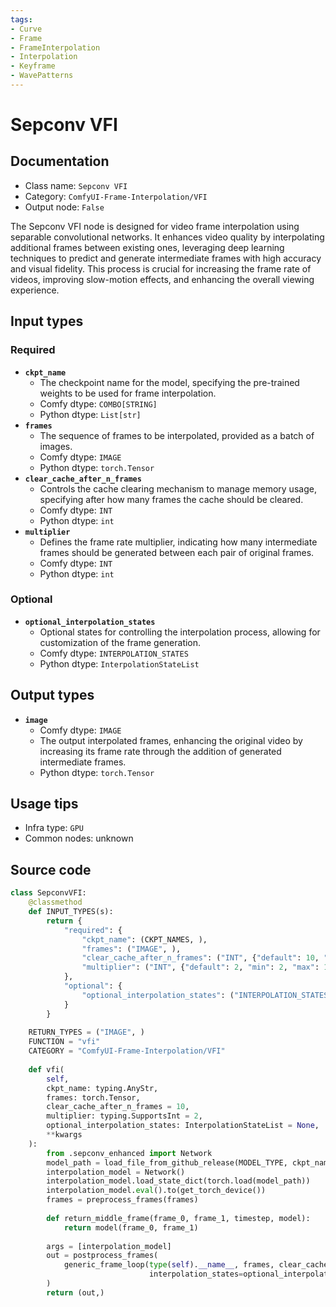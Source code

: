 ```yaml
---
tags:
- Curve
- Frame
- FrameInterpolation
- Interpolation
- Keyframe
- WavePatterns
---
```


# Sepconv VFI
## Documentation
- Class name: `Sepconv VFI`
- Category: `ComfyUI-Frame-Interpolation/VFI`
- Output node: `False`

The Sepconv VFI node is designed for video frame interpolation using separable convolutional networks. It enhances video quality by interpolating additional frames between existing ones, leveraging deep learning techniques to predict and generate intermediate frames with high accuracy and visual fidelity. This process is crucial for increasing the frame rate of videos, improving slow-motion effects, and enhancing the overall viewing experience.
## Input types
### Required
- **`ckpt_name`**
    - The checkpoint name for the model, specifying the pre-trained weights to be used for frame interpolation.
    - Comfy dtype: `COMBO[STRING]`
    - Python dtype: `List[str]`
- **`frames`**
    - The sequence of frames to be interpolated, provided as a batch of images.
    - Comfy dtype: `IMAGE`
    - Python dtype: `torch.Tensor`
- **`clear_cache_after_n_frames`**
    - Controls the cache clearing mechanism to manage memory usage, specifying after how many frames the cache should be cleared.
    - Comfy dtype: `INT`
    - Python dtype: `int`
- **`multiplier`**
    - Defines the frame rate multiplier, indicating how many intermediate frames should be generated between each pair of original frames.
    - Comfy dtype: `INT`
    - Python dtype: `int`
### Optional
- **`optional_interpolation_states`**
    - Optional states for controlling the interpolation process, allowing for customization of the frame generation.
    - Comfy dtype: `INTERPOLATION_STATES`
    - Python dtype: `InterpolationStateList`
## Output types
- **`image`**
    - Comfy dtype: `IMAGE`
    - The output interpolated frames, enhancing the original video by increasing its frame rate through the addition of generated intermediate frames.
    - Python dtype: `torch.Tensor`
## Usage tips
- Infra type: `GPU`
- Common nodes: unknown


## Source code
```python
class SepconvVFI:
    @classmethod
    def INPUT_TYPES(s):
        return {
            "required": {
                "ckpt_name": (CKPT_NAMES, ),
                "frames": ("IMAGE", ),
                "clear_cache_after_n_frames": ("INT", {"default": 10, "min": 1, "max": 1000}),
                "multiplier": ("INT", {"default": 2, "min": 2, "max": 1000})
            },
            "optional": {
                "optional_interpolation_states": ("INTERPOLATION_STATES", )
            }
        }
    
    RETURN_TYPES = ("IMAGE", )
    FUNCTION = "vfi"
    CATEGORY = "ComfyUI-Frame-Interpolation/VFI"
    
    def vfi(
        self,
        ckpt_name: typing.AnyStr,
        frames: torch.Tensor,
        clear_cache_after_n_frames = 10,
        multiplier: typing.SupportsInt = 2,
        optional_interpolation_states: InterpolationStateList = None,
        **kwargs
    ):
        from .sepconv_enhanced import Network
        model_path = load_file_from_github_release(MODEL_TYPE, ckpt_name)
        interpolation_model = Network()
        interpolation_model.load_state_dict(torch.load(model_path))
        interpolation_model.eval().to(get_torch_device())
        frames = preprocess_frames(frames)
        
        def return_middle_frame(frame_0, frame_1, timestep, model):
            return model(frame_0, frame_1)
        
        args = [interpolation_model]
        out = postprocess_frames(
            generic_frame_loop(type(self).__name__, frames, clear_cache_after_n_frames, multiplier, return_middle_frame, *args, 
                               interpolation_states=optional_interpolation_states, use_timestep=False, dtype=torch.float32)
        )
        return (out,)

```
